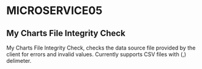# MICROSERVICE05

## My Charts File Integrity Check

My Charts File Integrity Check, checks the data source file provided by the client for errors and invalid values. Currently supports CSV files with (,) delimeter.


